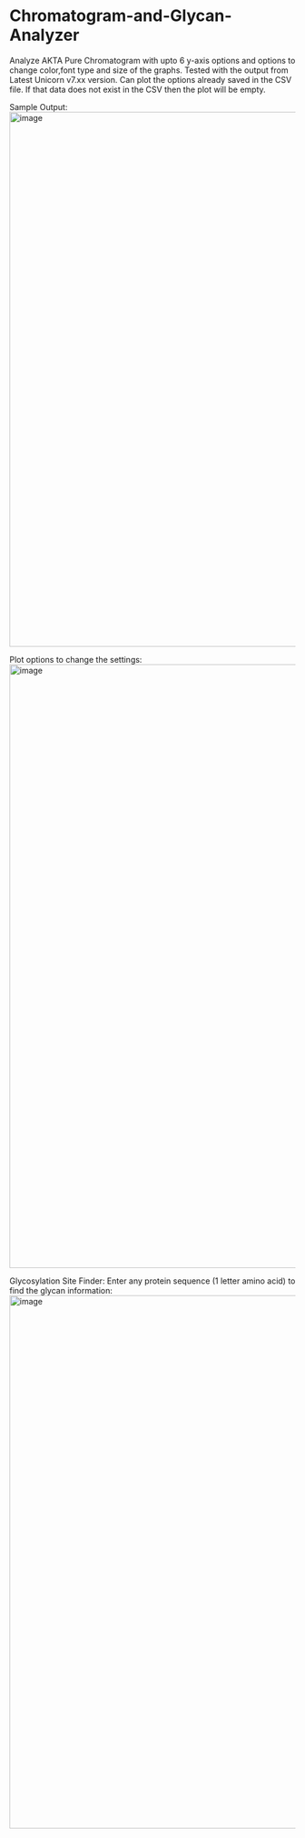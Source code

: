 # Chromatogram-and-Glycan-Analyzer

Analyze AKTA Pure Chromatogram with upto 6 y-axis options and options to change color,font type and size of the graphs. Tested with the output from Latest Unicorn v7.xx version. Can plot the options already saved in the CSV file. If that data does not exist in the CSV then the plot will be empty.

Sample Output:
<img width="940" alt="image" src="https://github.com/user-attachments/assets/4a965d17-fb03-434b-b019-a79cc52162b6" />

Plot options to change the settings:
<img width="1061" alt="image" src="https://github.com/user-attachments/assets/9bc4b638-ead6-4c0d-9516-32e8dad84ee1" />


Glycosylation Site Finder:
Enter any protein sequence (1 letter amino acid) to find the glycan information:
<img width="937" alt="image" src="https://github.com/user-attachments/assets/59d99342-b478-4292-93d4-56a357a90c98" />




